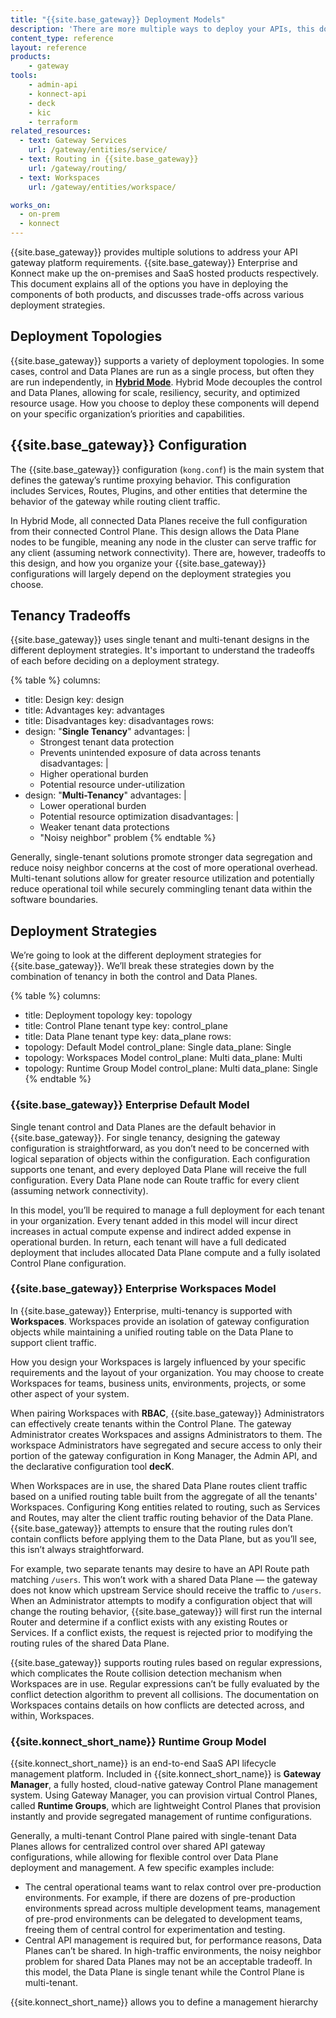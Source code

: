 ```yaml
---
title: "{{site.base_gateway}} Deployment Models"
description: 'There are more multiple ways to deploy your APIs, this doc explains the various advantages and trade-offs across the deployment strategies.'
content_type: reference
layout: reference
products:
    - gateway
tools:
    - admin-api
    - konnect-api
    - deck
    - kic
    - terraform
related_resources:
  - text: Gateway Services
    url: /gateway/entities/service/
  - text: Routing in {{site.base_gateway}}
    url: /gateway/routing/
  - text: Workspaces
    url: /gateway/entities/workspace/

works_on:
  - on-prem
  - konnect
---
```




{{site.base_gateway}} provides multiple solutions to address your API gateway platform requirements. {{site.base_gateway}} Enterprise and Konnect make up the on-premises and SaaS hosted products respectively. This document explains all of the options you have in deploying the components of both products, and discusses trade-offs across various deployment strategies.


## Deployment Topologies 

{{site.base_gateway}} supports a variety of deployment topologies. In some cases, control and Data Planes are run as a single process, but often they are run independently, in [**Hybrid Mode**](/gateway/hybrid-mode/). Hybrid Mode decouples the control and Data Planes, allowing for scale, resiliency, security, and optimized resource usage. How you choose to deploy these components will depend on your specific organization’s priorities and capabilities.

## {{site.base_gateway}} Configuration

The {{site.base_gateway}} configuration (`kong.conf`) is the main system that defines the gateway’s runtime proxying behavior. This configuration includes Services, Routes, Plugins, and other entities that determine the behavior of the gateway while routing client traffic.

In Hybrid Mode, all connected Data Planes receive the full configuration from their connected Control Plane. This design allows the Data Plane nodes to be fungible, meaning any node in the cluster can serve traffic for any client (assuming network connectivity). There are, however, tradeoffs to this design, and how you organize your {{site.base_gateway}} configurations will largely depend on the deployment strategies you choose.

## Tenancy Tradeoffs

{{site.base_gateway}} uses single tenant and multi-tenant designs in the different deployment strategies. It's important to understand the tradeoffs of each before deciding on a deployment strategy.

<!--vale off-->
{% table %}
columns:
  - title: Design
    key: design
  - title: Advantages
    key: advantages
  - title: Disadvantages
    key: disadvantages
rows:
  - design: "**Single Tenancy**"
    advantages: |
      - Strongest tenant data protection
      - Prevents unintended exposure of data across tenants
    disadvantages: |
      - Higher operational burden
      - Potential resource under-utilization
  - design: "**Multi-Tenancy**"
    advantages: |
      - Lower operational burden
      - Potential resource optimization
    disadvantages: |
      - Weaker tenant data protections
      - "Noisy neighbor" problem
{% endtable %}
<!--vale on-->

Generally, single-tenant solutions promote stronger data segregation and reduce noisy neighbor concerns at the cost of more operational overhead. Multi-tenant solutions allow for greater resource utilization and potentially reduce operational toil while securely commingling tenant data within the software boundaries. 

## Deployment Strategies

We’re going to look at the different deployment strategies for {{site.base_gateway}}. We’ll break these strategies down by the combination of tenancy in both the control and Data Planes.

<!--vale off-->
{% table %}
columns:
  - title: Deployment topology
    key: topology
  - title: Control Plane tenant type
    key: control_plane
  - title: Data Plane tenant type
    key: data_plane
rows:
  - topology: Default Model
    control_plane: Single
    data_plane: Single
  - topology: Workspaces Model
    control_plane: Multi
    data_plane: Multi
  - topology: Runtime Group Model
    control_plane: Multi
    data_plane: Single
{% endtable %}
<!--vale on-->

### {{site.base_gateway}} Enterprise Default Model

Single tenant control and Data Planes are the default behavior in {{site.base_gateway}}. For single tenancy, designing the gateway configuration is straightforward, as you don’t need to be concerned with logical separation of objects within the configuration. Each configuration supports one tenant, and every deployed Data Plane will receive the full configuration. Every Data Plane node can Route traffic for every client (assuming network connectivity). 

In this model, you’ll be required to manage a full deployment for each tenant in your organization. Every tenant added in this model will incur direct increases in actual compute expense and indirect added expense in operational burden. In return, each tenant will have a full dedicated deployment that includes allocated Data Plane compute and a fully isolated Control Plane configuration.

### {{site.base_gateway}} Enterprise Workspaces Model

In {{site.base_gateway}} Enterprise, multi-tenancy is supported with **Workspaces**. Workspaces provide an isolation of gateway configuration objects while maintaining a unified routing table on the Data Plane to support client traffic.

How you design your Workspaces is largely influenced by your specific requirements and the layout of your organization. You may choose to create Workspaces for teams, business units, environments, projects, or some other aspect of your system.

When pairing Workspaces with **RBAC**, {{site.base_gateway}} Administrators can effectively create tenants within the Control Plane. The gateway Administrator creates Workspaces and assigns Administrators to them. The workspace Administrators have segregated and secure access to only their portion of the gateway configuration in Kong Manager, the Admin API, and the declarative configuration tool **decK**.

When Workspaces are in use, the shared Data Plane routes client traffic based on a unified routing table built from the aggregate of all the tenants' Workspaces. Configuring Kong entities related to routing, such as Services and Routes, may alter the client traffic routing behavior of the Data Plane. {{site.base_gateway}} attempts to ensure that the routing rules don’t contain conflicts before applying them to the Data Plane, but as you’ll see, this isn’t always straightforward.

For example, two separate tenants may desire to have an API Route path matching `/users`. This won’t work with a shared Data Plane — the gateway does not know which upstream Service should receive the traffic to `/users`. When an Administrator attempts to modify a configuration object that will change the routing behavior, {{site.base_gateway}} will first run the internal Router and determine if a conflict exists with any existing Routes or Services. If a conflict exists, the request is rejected prior to modifying the routing rules of the shared Data Plane. 

{{site.base_gateway}} supports routing rules based on regular expressions, which complicates the Route collision detection mechanism when Workspaces are in use. Regular expressions can’t be fully evaluated by the conflict detection algorithm to prevent all collisions. The 
documentation on Workspaces contains details on how conflicts are detected across, and within, Workspaces.



### {{site.konnect_short_name}} Runtime Group Model

{{site.konnect_short_name}} is an end-to-end SaaS API lifecycle management platform. Included in {{site.konnect_short_name}} is **Gateway Manager**, a fully hosted, cloud-native gateway Control Plane management system. Using Gateway Manager, you can provision virtual Control Planes, called **Runtime Groups**, which are lightweight Control Planes that provision instantly and provide segregated management of runtime configurations.

Generally, a multi-tenant Control Plane paired with single-tenant Data Planes allows for centralized control over shared API gateway configurations, while allowing for flexible control over Data Plane deployment and management. A few specific examples include:

- The central operational teams want to relax control over pre-production environments. For example, if there are dozens of pre-production environments spread across multiple development teams, management of pre-prod environments can be delegated to development teams, freeing them of central control for experimentation and testing.
- Central API management is required but, for performance reasons, Data Planes can’t be shared. In high-traffic environments, the noisy neighbor problem for shared Data Planes may not be an acceptable tradeoff. In this model, the Data Plane is single tenant while the Control Plane is multi-tenant.

{{site.konnect_short_name}} allows you to define a management hierarchy


